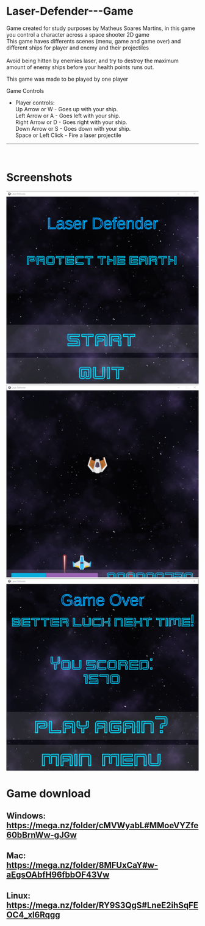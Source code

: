 <!-- GAME PROJECT TITLE -->
# Laser-Defender---Game
Game created for study purposes by Matheus Soares Martins, in this game you control a character across a space shooter 2D game<br>
This game haves differents scenes (menu, game and game over) and different ships for player and enemy and their projectiles<br>
<br>
Avoid being hitten by enemies laser, and try to destroy the maximum amount of enemy ships before your health points runs out.
<br>

This game was made to be played by one player
<br>

Game Controls<br>
- Player controls:<br>
Up Arrow or W - Goes up with your ship.<br>
Left Arrow or A - Goes left with your ship.<br>
Right Arrow or D - Goes right with your ship.<br>
Down Arrow or S - Goes down with your ship.<br>
Space or Left Click - Fire a laser projectile<br>

******************************************************************************

<br>

<!-- GAME PROJECT IMAGES -->
# Screenshots
![Game Menu](./Images/gameMenu.png)
![Level](./Images/gameLevel.png)
![Game Over](./Images/gameOver.png)

<!-- GAME PROJECT BUILDS -->
# Game download<br>
## Windows:<br>https://mega.nz/folder/cMVWyabL#MMoeVYZfe60bBrnWw-gJGw
## Mac:<br>https://mega.nz/folder/8MFUxCaY#w-aEgsOAbfH96fbbOF43Vw
## Linux: <br>https://mega.nz/folder/RY9S3QgS#LneE2ihSqFEOC4_xl6Rqgg